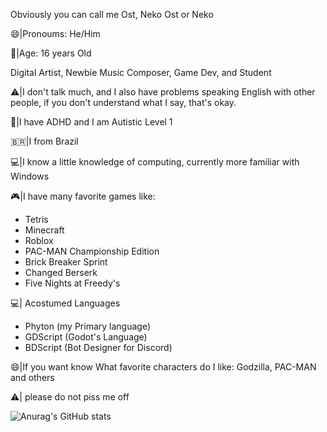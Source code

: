 Obviously you can call me Ost, Neko Ost or Neko

😄|Pronoums: He/Him

🙂|Age: 16 years Old

Digital Artist, Newbie Music Composer, Game Dev, and Student 

⚠️|I don't talk much, and I also have problems speaking English with other people, if you don't understand what I say, that's okay. 

🧩|I have ADHD and I am Autistic Level 1

🇧🇷|I from Brazil

💻|I know a little knowledge of computing, currently more familiar with Windows 

🎮|I have many favorite games like: 
- Tetris
- Minecraft
- Roblox 
- PAC-MAN Championship Edition
- Brick Breaker Sprint
- Changed Berserk
- Five Nights at Freedy's

💻| Acostumed Languages 
- Phyton (my Primary language)
- GDScript (Godot's Language)
- BDScript (Bot Designer for Discord)
  
😄|If you want know What favorite characters do I like: 
Godzilla, PAC-MAN and others

⚠️| please do not piss me off

![Anurag's GitHub stats](https://github-readme-stats.vercel.app/api?username=NekoOst_icons=true&theme=tokyonight)

